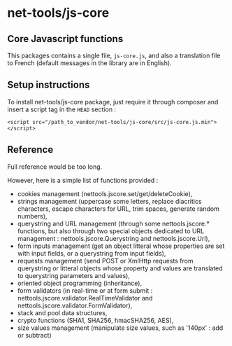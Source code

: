 # net-tools/js-core

## Core Javascript functions

This packages contains a single file, `js-core.js`, and also a translation file to French (default messages in the library are in English). 



## Setup instructions ##

To install net-tools/js-core package, just require it through composer and insert a script tag in the `HEAD` section :
```
<script src="/path_to_vendor/net-tools/js-core/src/js-core.js.min"></script>
```



## Reference ##

Full reference would be too long. 

However, here is a simple list of functions provided :

- cookies management (nettools.jscore.set/get/deleteCookie),
- strings management (uppercase some letters, replace diacritics characters, escape characters for URL, trim spaces, generate random numbers),
- querystring and URL management (through some nettools.jscore.* functions, but also through two special objects dedicated to URL management : nettools.jscore.Querystring and nettools.jscore.Url),
- form inputs management (get an object litteral whose properties are set with input fields, or a querystring from input fields),
- requests management (send POST or XmlHttp requests from querystring or litteral objects whose property and values are translated to querystring parameters and values),
- oriented object programming (inheritance),
- form validators (in real-time or at form submit : nettools.jscore.validator.RealTimeValidator and nettools.jscore.validator.FormValidator),
- stack and pool data structures,
- crypto functions (SHA1, SHA256, hmacSHA256, AES),
- size values management (manipulate size values, such as '140px' : add or subtract)
